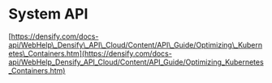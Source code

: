 # System API

[https://densify.com/docs-api/WebHelp\_Densify\_API\_Cloud/Content/API\_Guide/Optimizing\_Kubernetes\_Containers.htm](https://densify.com/docs-api/WebHelp_Densify_API_Cloud/Content/API_Guide/Optimizing_Kubernetes_Containers.htm)
